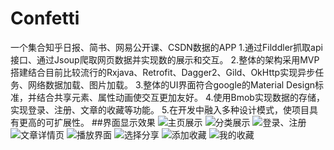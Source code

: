 # Confetti
一个集合知乎日报、简书、网易公开课、CSDN数据的APP
1.通过Filddler抓取api接口、通过Jsoup爬取网页数据并实现数的展示和交互。
2.整体的架构采用MVP搭建结合目前比较流行的Rxjava、Retrofit、Dagger2、Gild、OkHttp实现异步任务、网络数据加载、图片加载。
3.整体的UI界面符合google的Material Design标准，并结合共享元素、属性动画使交互更加友好。
4.使用Bmob实现数据的存储，实现登录、注册、文章的收藏等功能。
5.在开发中融入多种设计模式，使项目具有更高的可扩展性。
##界面显示效果
![主页展示](https://github.com/yuqibiao/Confetti/blob/master/img/home.gif) 
![分类展示](https://github.com/yuqibiao/Confetti/blob/master/img/cate.gif) 
![登录、注册](https://github.com/yuqibiao/Confetti/blob/master/img/login.gif) 
![文章详情页](https://github.com/yuqibiao/Confetti/blob/master/img/artice.gif) 
![播放界面](https://github.com/yuqibiao/Confetti/blob/master/img/play.gif) 
![选择分享](https://github.com/yuqibiao/Confetti/blob/master/img/select_share.gif)
![添加收藏](https://github.com/yuqibiao/Confetti/blob/master/img/home_add.gif) 
![我的收藏](https://github.com/yuqibiao/Confetti/blob/master/img/coll.gif) 
